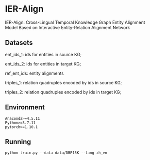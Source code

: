 # IER-Align
IER-Align: Cross-Lingual Temporal Knowledge Graph Entity Alignment Model Based on Interactive Entity-Relation Alignment Network

## Datasets
ent_ids_1: ids for entities in source KG;

ent_ids_2: ids for entities in target KG;

ref_ent_ids: entity alignments

triples_1: relation quadruples encoded by ids in source KG;

triples_2: relation quadruples encoded by ids in target KG;

## Environment

```
Anaconda>=4.5.11
Python>=3.7.11
pytorch>=1.10.1
```

## Running

```
python train.py --data data/DBP15K --lang zh_en
```
